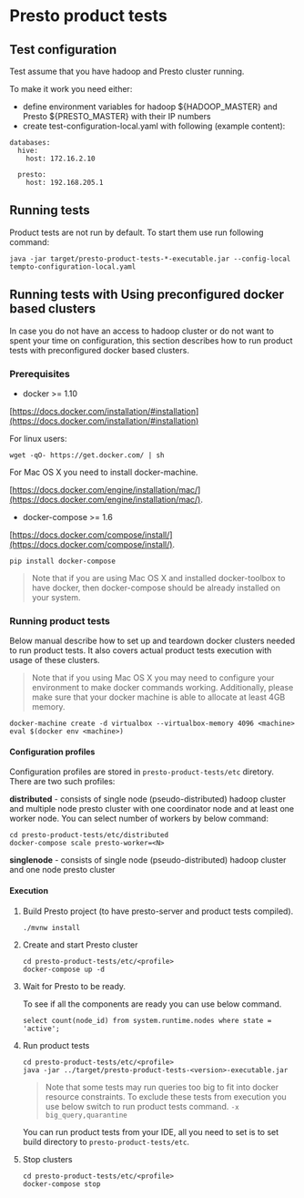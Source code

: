 # Presto product tests

## Test configuration

Test assume that you have hadoop and Presto cluster running. 

To make it work you need either:
 - define environment variables for hadoop ${HADOOP_MASTER} and Presto ${PRESTO_MASTER} with their IP numbers
 - create test-configuration-local.yaml with following (example content):

```
databases:
  hive:
    host: 172.16.2.10

  presto:
    host: 192.168.205.1
```

## Running tests

Product tests are not run by default. To start them use run following command:

```
java -jar target/presto-product-tests-*-executable.jar --config-local tempto-configuration-local.yaml
```

## Running tests with Using preconfigured docker based clusters

In case you do not have an access to hadoop cluster or do not want to spent your time on configuration, this section
describes how to run product tests with preconfigured docker based clusters.

### Prerequisites

* docker >= 1.10

[https://docs.docker.com/installation/#installation](https://docs.docker.com/installation/#installation)

For linux users:
```
wget -qO- https://get.docker.com/ | sh
```

For Mac OS X you need to install docker-machine.

[https://docs.docker.com/engine/installation/mac/](https://docs.docker.com/engine/installation/mac/).

* docker-compose >= 1.6

[https://docs.docker.com/compose/install/](https://docs.docker.com/compose/install/).

```
pip install docker-compose
```

> Note that if you are using Mac OS X and installed docker-toolbox to have docker, 
> then docker-compose should be already installed on your system.

### Running product tests

Below manual describe how to set up and teardown docker clusters needed to run product tests.
It also covers actual product tests execution with usage of these clusters.

> Note that if you using Mac OS X you may need to configure your environment to make docker commands working. 
> Additionally, please make sure that your docker machine is able to allocate at least 4GB memory.

```
docker-machine create -d virtualbox --virtualbox-memory 4096 <machine>
eval $(docker env <machine>)
```

#### Configuration profiles

Configuration profiles are stored in `presto-product-tests/etc` diretory. There are two such profiles:

**distributed** - consists of single node (pseudo-distributed) hadoop cluster and multiple node presto cluster
 with one coordinator node and at least one worker node. You can select number of workers by below command:

    cd presto-product-tests/etc/distributed
    docker-compose scale presto-worker=<N>

**singlenode** - consists of single node (pseudo-distributed) hadoop cluster and one node presto cluster

#### Execution

1. Build Presto project (to have presto-server and product tests compiled).

    ```
    ./mvnw install
    ```

2. Create and start Presto cluster

    ```
    cd presto-product-tests/etc/<profile>
    docker-compose up -d
    ```

3. Wait for Presto to be ready.

    To see if all the components are ready you can use below command.

    ```
    select count(node_id) from system.runtime.nodes where state = 'active';
    ```

4. Run product tests

    ```
    cd presto-product-tests/etc/<profile>
    java -jar ../target/presto-product-tests-<version>-executable.jar 
    ```

    > Note that some tests may run queries too big to fit into docker resource constraints.
    > To exclude these tests from execution you use below switch to run product tests command.
    > `-x big_query,quarantine`

    You can run product tests from your IDE, all you need to set is to set build directory to ```presto-product-tests/etc```.

5. Stop clusters

    ```
    cd presto-product-tests/etc/<profile>
    docker-compose stop
    ```
